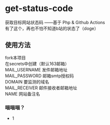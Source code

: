 # get-status-code
获取目标网站状态码 ——基于 Php & Github Actions<br>
有了这个，再也不怕不知道b站的状态了（doge）

## 使用方法
fork本项目<br>
在secrets中创建（默认163邮箱）<br>
MAIL_USERNAME 发件邮箱地址<br>
MAIL_PASSWORD 邮箱smtp授权码<br>
DOMAIN 要监测的域名<br>
MAIL_RECEIVER 邮件接收者邮箱地址<br>
NAME 网站备注名

### 喵喵喵？
 - 1
